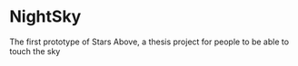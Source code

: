# NightSky
The first prototype of Stars Above, a thesis project for people to be able to touch the sky
